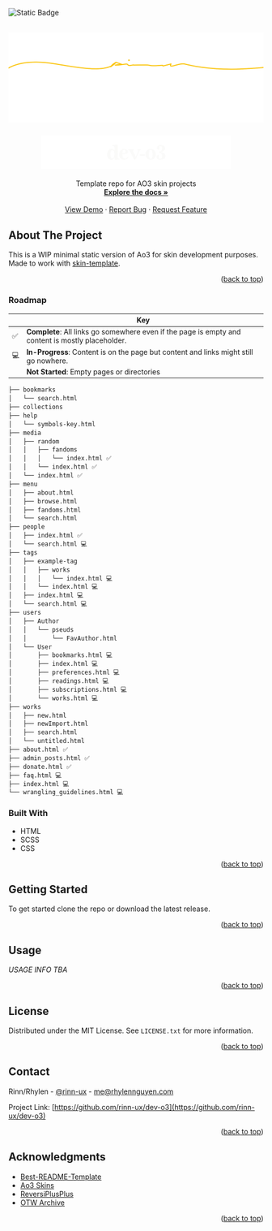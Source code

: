 <a id="readme-top"></a>

![Static Badge](https://img.shields.io/badge/progress-WIP-red?style=for-the-badge)

<br />
<div align="center">
  <a href="https://github.com/rinn-ux/dev-o3">
    <img src="https://github.com/rinn-ux/.github/blob/main/profile/header-tp.png?raw=true)" alt="Logo" >
  </a>

  <h3 align="center"><img src="./public/dev-o3.png" alt="dev-o3" width="375"></h3>

  <p align="center">
    Template repo for AO3 skin projects
    <br />
    <a href="https://github.com/rinn-ux/dev-o3"><strong>Explore the docs »</strong></a>
    <br />
    <br />
    <a href="https://github.com/rinn-ux/dev-o3">View Demo</a>
    ·
    <a href="https://github.com/rinn-ux/dev-o3/issues/new?labels=bug&template=bug-report---.md">Report Bug</a>
    ·
    <a href="https://github.com/rinn-ux/dev-o3/issues/new?labels=enhancement&template=feature-request---.md">Request Feature</a>
  </p>
</div>

## About The Project

This is a WIP minimal static version of Ao3 for skin development purposes. Made to work with [skin-template](https://github.com/rinn-ux/skin-template).

<!--Here's a blank template to get started: To avoid retyping too much info. Do a search and replace with your text editor for the following: `github_username`, `repo_name`, `twitter_handle`, `linkedin_username`, `email_client`, `email`, `project_title`, `project_description`-->

<p align="right">(<a href="#readme-top">back to top</a>)</p>

### Roadmap

|     | Key                                                                                               |
| --- | ------------------------------------------------------------------------------------------------- |
| ✅  | **Complete**: All links go somewhere even if the page is empty and content is mostly placeholder. |
| 💻  | **In-Progress**: Content is on the page but content and links might still go nowhere.             |
|     | **Not Started**: Empty pages or directories                                                       |

```sh
├── bookmarks
│   └── search.html
├── collections
├── help
│   └── symbols-key.html
├── media
│   ├── random
│   │   ├── fandoms
│   │   │   └── index.html ✅
│   │   └── index.html ✅
│   └── index.html ✅
├── menu
│   ├── about.html
│   ├── browse.html
│   ├── fandoms.html
│   └── search.html
├── people
│   ├── index.html ✅
│   └── search.html 💻
├── tags
│   ├── example-tag
│   │   ├── works
│   │   │   └── index.html 💻
│   │   └── index.html 💻
│   ├── index.html 💻
│   └── search.html 💻
├── users
│   ├── Author
│   │   └── pseuds
│   │       └── FavAuthor.html
│   └── User
│       ├── bookmarks.html 💻
│       ├── index.html 💻
│       ├── preferences.html 💻
│       ├── readings.html 💻
│       ├── subscriptions.html 💻
│       └── works.html 💻
├── works
│   ├── new.html
│   ├── newImport.html
│   ├── search.html
│   └── untitled.html
├── about.html ✅
├── admin_posts.html ✅
├── donate.html ✅
├── faq.html 💻
├── index.html 💻
└── wrangling_guidelines.html 💻
```

### Built With

-   HTML
-   SCSS
-   CSS

<p align="right">(<a href="#readme-top">back to top</a>)</p>

## Getting Started

To get started clone the repo or download the latest release.

<p align="right">(<a href="#readme-top">back to top</a>)</p>

## Usage

_USAGE INFO TBA_

<p align="right">(<a href="#readme-top">back to top</a>)</p>

<!-- LICENSE -->

## License

Distributed under the MIT License. See `LICENSE.txt` for more information.

<p align="right">(<a href="#readme-top">back to top</a>)</p>

<!-- CONTACT -->

## Contact

Rinn/Rhylen - [@rinn-ux](https://rinn-ux.tumblr.com) - me@rhylennguyen.com

Project Link: [https://github.com/rinn-ux/dev-o3](https://github.com/rinn-ux/dev-o3)

<p align="right">(<a href="#readme-top">back to top</a>)</p>

<!-- ACKNOWLEDGMENTS -->

## Acknowledgments

-   [Best-README-Template](https://github.com/othneildrew/Best-README-Template)
-   [Ao3 Skins](https://www.tumblr.com/ao3skin)
-   [ReversiPlusPlus](https://github.com/galaxygrotesque/ReversiPlusPlus)
-   [OTW Archive](https://github.com/otwcode/otwarchive)

<p align="right">(<a href="#readme-top">back to top</a>)</p>

<!-- https://www.markdownguide.org/basic-syntax/#reference-style-links -->

[Vue.js]: https://img.shields.io/badge/Vue.js-35495E?style=for-the-badge&logo=vuedotjs&logoColor=4FC08D
[Vue-url]: https://vuejs.org/
[TailwindCSS]: https://img.shields.io/badge/tailwindcss-gray?style=for-the-badge&logo=tailwindcss&logoColor=%230ea5e9
[Tailwind-url]: https://tailwindcss.com/
